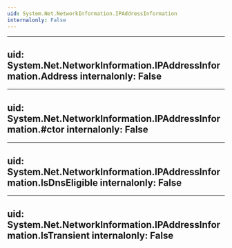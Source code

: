 ```yaml
---
uid: System.Net.NetworkInformation.IPAddressInformation
internalonly: False
---
```


---
uid: System.Net.NetworkInformation.IPAddressInformation.Address
internalonly: False
---

---
uid: System.Net.NetworkInformation.IPAddressInformation.#ctor
internalonly: False
---

---
uid: System.Net.NetworkInformation.IPAddressInformation.IsDnsEligible
internalonly: False
---

---
uid: System.Net.NetworkInformation.IPAddressInformation.IsTransient
internalonly: False
---
